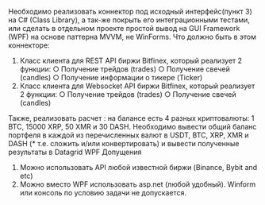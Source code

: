﻿Необходимо реализовать коннектор под исходный интерфейс(пункт 3) на C# (Class
Library), а так-же покрыть его интеграционными тестами, или сделать в отдельном
проекте простой вывод на GUI Framework (WPF) на основе паттерна MVVM, не
WinForms.
Что должно быть в этом коннекторе:
1. Класс клиента для REST API биржи Bitfinex, который реализует 2 функции:
○ Получение трейдов (trades)
○ Получение свечей (candles)
○ Получение информации о тикере (Ticker)
2. Класс клиента для Websocket API биржи Bitfinex, который реализует 2 функции:
○ Получение трейдов (trades)
○ Получение свечей (candles)

Также, реализовать расчет : на балансе есть 4 разных криптовалюты: 1 BTC, 15000
XRP, 50 XMR и 30 DASH. Необходимо вывести общий баланс портфеля в каждой из
перечисленных валют в USDT, BTC, XRP, XMR и DASH (* т.е. сложить и/или
конвертировать) и вывести полученные результаты в Datagrid WPF
Допущения
1. Можно использовать API любой известной биржи (Binance, Bybit and etc)
2. Можно вместо WPF использовать asp.net (любой удобный). Winform или
консоль по условию задачи не допускается.